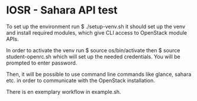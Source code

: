 # IOSR - Sahara API test

To set up the environment run 
$ ./setup-venv.sh
it should set up the venv and install required modules, which give CLI access
to OpenStack module APIs.

In order to activate the venv run
$ source os/bin/activate
then
$ source student-openrc.sh
which will set up the needed credentials. 
You will be prompted to enter password.

Then, it will be possible to use command line commands like glance, sahara etc.
in order to communicate with the OpenStack installation.

There is en exemplary workflow in example.sh.
